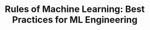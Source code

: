 ---
title: 'Rules of Machine Learning: Best Practices for ML Engineering' 
acronym: Rs4ML
type: GL - Tier 1
webpage: https://developers.google.com/machine-learning/guides/rules-of-ml
---
